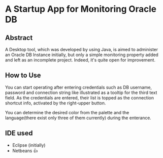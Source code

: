 # A Startup App for Monitoring Oracle DB

## Abstract
A Desktop tool, which was developed by using Java, is aimed to administer an Oracle DB Instance initially, but only a simple monitoring property added and left as an incomplete project. Indeed, it's quite open for improvement. 

## How to Use

 You can start operating after entering credentials such as DB username, password and connection string like illustrated as a tooltip
for the third text field. As the credentials are entered, their list is topped as the connection shortcut info, activated by the right-upper
button. 
 
 You can determine the desired color from the palette and the language(there exist only three of them currently) during the enterance. 

## IDE used

* Eclipse (initially)
* Netbeans :+1:
